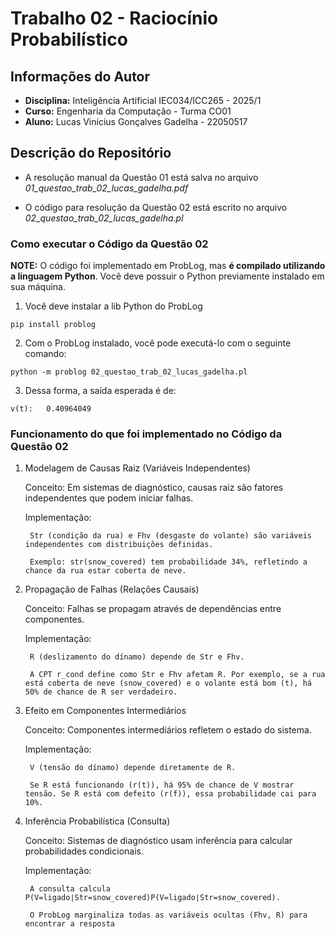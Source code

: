 # Trabalho 02 - Raciocínio Probabilístico

## Informações do Autor

- **Disciplina:** Inteligência Artificial IEC034/ICC265 - 2025/1
- **Curso:** Engenharia da Computação - Turma CO01
- **Aluno:** Lucas Vinícius Gonçalves Gadelha - 22050517

## Descrição do Repositório

- A resolução manual da Questão 01 está salva no arquivo *01_questao_trab_02_lucas_gadelha.pdf*

- O código para resolução da Questão 02 está escrito no arquivo *02_questao_trab_02_lucas_gadelha.pl*

### Como executar o Código da Questão 02

**NOTE:** O código foi implementado em ProbLog, mas **é compilado utilizando a linguagem Python**. Você deve possuir o Python previamente instalado em sua máquina.

1. Você deve instalar a lib Python do ProbLog

```
pip install problog
```

2. Com o ProbLog instalado, você pode executá-lo com o seguinte comando:
```
python -m problog 02_questao_trab_02_lucas_gadelha.pl
```

3. Dessa forma, a saída esperada é de:

```
v(t):   0.40964049
```

### Funcionamento do que foi implementado no Código da Questão 02

1. Modelagem de Causas Raiz (Variáveis Independentes)

    Conceito: Em sistemas de diagnóstico, causas raiz são fatores independentes que podem iniciar falhas.

    Implementação:

        Str (condição da rua) e Fhv (desgaste do volante) são variáveis independentes com distribuições definidas.

        Exemplo: str(snow_covered) tem probabilidade 34%, refletindo a chance da rua estar coberta de neve.

2. Propagação de Falhas (Relações Causais)

    Conceito: Falhas se propagam através de dependências entre componentes.

    Implementação:

        R (deslizamento do dínamo) depende de Str e Fhv.

        A CPT r_cond define como Str e Fhv afetam R. Por exemplo, se a rua está coberta de neve (snow_covered) e o volante está bom (t), há 50% de chance de R ser verdadeiro.

3. Efeito em Componentes Intermediários

    Conceito: Componentes intermediários refletem o estado do sistema.

    Implementação:

        V (tensão do dínamo) depende diretamente de R.

        Se R está funcionando (r(t)), há 95% de chance de V mostrar tensão. Se R está com defeito (r(f)), essa probabilidade cai para 10%.

4. Inferência Probabilística (Consulta)

    Conceito: Sistemas de diagnóstico usam inferência para calcular probabilidades condicionais.

    Implementação:

        A consulta calcula P(V=ligado∣Str=snow_covered)P(V=ligado∣Str=snow_covered).

        O ProbLog marginaliza todas as variáveis ocultas (Fhv, R) para encontrar a resposta

